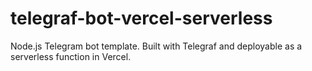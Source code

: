 # telegraf-bot-vercel-serverless
Node.js Telegram bot template. Built with Telegraf and deployable as a serverless function in Vercel.
